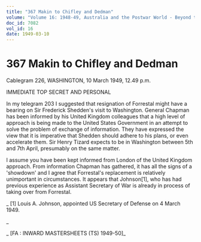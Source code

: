 ```yaml
---
title: "367 Makin to Chifley and Dedman"
volume: "Volume 16: 1948-49, Australia and the Postwar World - Beyond the Region"
doc_id: 7082
vol_id: 16
date: 1949-03-10
---
```


# 367 Makin to Chifley and Dedman

Cablegram 226, WASHINGTON, 10 March 1949, 12.49 p.m.

IMMEDIATE TOP SECRET AND PERSONAL

In my telegram 203 I suggested that resignation of Forrestal might have a bearing on Sir Frederick Shedden's visit to Washington. General Chapman has been informed by his United Kingdom colleagues that a high level of approach is being made to the United States Government in an attempt to solve the problem of exchange of information. They have expressed the view that it is imperative that Shedden should adhere to his plans, or even accelerate them. Sir Henry Tizard expects to be in Washington between 5th and 7th April, presumably on the same matter.

I assume you have been kept informed from London of the United Kingdom approach. From information Chapman has gathered, it has all the signs of a 'showdown' and I agree that Forrestal's replacement is relatively unimportant in circumstances. It appears that Johnson[1], who has had previous experience as Assistant Secretary of War is already in process of taking over from Forrestal.

_ [1] Louis A. Johnson, appointed US Secretary of Defense on 4 March 1949.

_

_ [FA : INWARD MASTERSHEETS (TS) 1949-50]_
